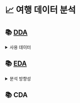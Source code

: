 # 📈 여행 데이터 분석

## 📚 [DDA](./DDA.ipynb)
<details> 
  <summary>사용 데이터</summary>

- [Keyword_search_by_date](./csv/Keyword_search_by_date.csv)
: 월별 관광 테마 검색량

|*|Variable|Definition|Key|분석가 의견|
|--|--|--|--|--|
|1|destination_type|관광 테마명|숙박, 음식기타관광, 쇼핑, 문화관광, 역사관광, 자연관광, 체험관광, 레저스포츠||
|2|destination_search|검색량||수치형|
|3|region|지역명|강원, 경기, 경남, 경북, 광주, 대구, 대전, 부산, 서울, 세종, 울산, 인천, 전남, 전북, 제주, 충남, 충북||
|4|std_year|년도|2020, 2021, 2022, 2023||
|5|std_month|월|1,  2,  3,  4,  5,  6,  7,  8,  9, 10, 11, 12||
|6|std_year_month|년도+월|||


- [Number_of_visitors_date](./csv/Number_of_visitors_date.csv)
: 업종 카테고리별 월 소비량

|*|Variable|Definition|Key|분석가 의견|
|--|--|--|--|--|
|1|industry_major_cate|카테고리명|전체, 운송업, 여행업, 숙박업, 식음료업, 여가서비스업, 쇼핑업||
|2|std_year_month|년도+월|||
|3|std_year|년도|2020, 2021, 2022, 2023||
|4|std_month|월|1,  2,  3,  4,  5,  6,  7,  8,  9, 10, 11, 12||
|5|consumption_amount|소비량||수치형|
|6|region|지역명|강원, 경기, 경남, 경북, 광주, 대구, 대전, 부산, 서울, 세종, 울산, 인천, 전남, 전북, 제주, 충남, 충북||


- [Trend_search_date](./csv/Trend_search_date.csv)
: 월별 여행 트렌드 검색량 

|*|Variable|Definition|Key|분석가 의견|
|--|--|--|--|--|
|1|region|지역명|강원, 경기, 경남, 경북, 광주, 대구, 대전, 부산, 서울, 세종, 울산, 인천, 전남, 전북, 제주, 충남, 충북||
|2|std_year_month|년도+월|||
|3|std_year|년도|2020, 2021, 2022, 2023||
|4|std_month|월|1,  2,  3,  4,  5,  6,  7,  8,  9, 10, 11, 12||
|5|tour_trend|트렌드명|레포츠, 휴식/힐링, 기타, 미식, 체험||
|6|num_mention|검색량||수치형|
</details>

## 📚 [EDA](./EDA.ipynb)
<details> 
  <summary>분석 방향성</summary>

```
- 가설: 지역별 키워드 검색량과 관광지 소비량(방문자 수) 간에 상관 관계가 있을 것이다.
- 설명: 지역별로 특정 키워드의 검색량이 높을수록 해당 지역을 방문하는 방문자 수가 증가할 것으로 예상됨.
        따라서 특정 키워드의 검색량이 관광지 방문객 수와 어떤 관련이 있는지 분석하여 상관 관계를 파악합니다.
```
```
- 키워드 검색과 관광지 소비량(방문자 수) 상관관계 분석
- 문제 정의: 특정 키워드 검색량과 방문자 수 간의 상관성을 파악하고 분석합니다.
- 배경: 어떤 키워드 검색이 방문자 수에 영향을 미치는지 이해하여 마케팅 전략에 반영할 수 있습니다.
```
```
- 제안 1 : 계절별 카테고리 검색량/소비량 평균 비교
- 문제 정의 : 카테고리의 계절별 검색 추이를 시각화하여 계절적 패턴을 확인
- 배경 : 특정 키워드의 검색량이 계절에 따라 변화할 수 있다.
         예를 들어 여름에는 레저스포츠 관련 키워드의 검색량이 증가할 것으로 예상된다.
         이를 통해 계절적 검색 패턴을 이해할 수 있다.
```
```
- 제안 2 : 지역별 여행 트렌드 선호도 분석
- 문제 정의 : 지역별 카테고리 방문자 선호도 비교: 트렌드 검색량 데이터 이용
- 배경 : 해당 트렌드(카테고리)에 대한 검색량을 비교하여 선호도를 분석할 수 있습니다.
```


</details>


## 📚 CDA






